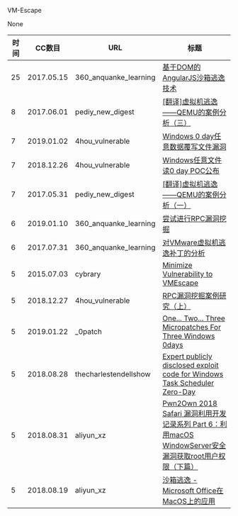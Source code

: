VM-Escape

None

| 时间 | CC数目 | URL | 标题 |
| ---- | ----- | --- | --- |
| 25 | 2017.05.15 | 360_anquanke_learning | [基于DOM的AngularJS沙箱逃逸技术](https://www.anquanke.com/post/id/86093/) |
| 8 | 2017.06.01 | pediy_new_digest | [[翻译]虚拟机逃逸——QEMU的案例分析（三）](https://bbs.pediy.com/thread-218045.htm) |
| 7 | 2019.01.02 | 4hou_vulnerable | [Windows 0 day任意数据覆写文件漏洞](http://www.4hou.com/vulnerable/15495.html) |
| 7 | 2018.12.26 | 4hou_vulnerable | [Windows任意文件读0 day POC公布](http://www.4hou.com/vulnerable/15369.html) |
| 7 | 2017.05.31 | pediy_new_digest | [[翻译]虚拟机逃逸——QEMU的案例分析（一）](https://bbs.pediy.com/thread-217997.htm) |
| 6 | 2019.01.10 | 360_anquanke_learning | [尝试进行RPC漏洞挖掘](https://www.anquanke.com/post/id/169382/) |
| 6 | 2017.07.31 | 360_anquanke_learning | [对VMware虚拟机逃逸补丁的分析](https://www.anquanke.com/post/id/86515/) |
| 5 | 2015.07.03 | cybrary | [Minimize Vulnerability to VMEscape](https://www.cybrary.it/2015/07/minimize-vulnerability-to-vmescape/) |
| 5 | 2018.12.27 | 4hou_vulnerable | [RPC漏洞挖掘案例研究（上）](http://www.4hou.com/vulnerable/15374.html) |
| 5 | 2019.01.22 | _0patch | [One... Two... Three Micropatches For Three Windows 0days](https://blog.0patch.com/2019/01/one-two-three-micropatches-for-three.html) |
| 5 | 2018.08.28 | thecharlestendellshow | [Expert publicly disclosed exploit code for Windows Task Scheduler Zero-Day](http://thecharlestendellshow.com/expert-publicly-disclosed-exploit-code-for-windows-task-scheduler-zero-day/) |
| 5 | 2018.08.31 | aliyun_xz | [Pwn2Own 2018 Safari 漏洞利用开发记录系列 Part 6：利用macOS WindowServer安全漏洞获取root用户权限（下篇）](https://xz.aliyun.com/t/2683) |
| 5 | 2018.08.19 | aliyun_xz | [沙箱逃逸 - Microsoft Office在MacOS上的应用](https://xz.aliyun.com/t/2600) |

